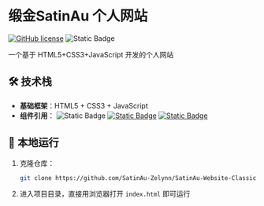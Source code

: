 # 缎金SatinAu 个人网站

[![GitHub license](https://img.shields.io/github/license/SatinAu-Zelynn/SatinAu-Website-Classic)](LICENSE)
![Static Badge](https://img.shields.io/badge/tech-HTML5%2FCSS3%2FJS-blue)


一个基于 HTML5+CSS3+JavaScript 开发的个人网站


## 🛠️ 技术栈

- **基础框架**：HTML5 + CSS3 + JavaScript
- **组件引用**：
![Static Badge](https://img.shields.io/badge/Markdown%20rendering-marked.js-cyan)
[![Static Badge](https://img.shields.io/badge/Custom%20right%20click%20menu-CRCMenu.v2.js-yellow?logo=github)](https://github.com/add-qwq/Custom-Right-Click-Menu)
[![Static Badge](https://img.shields.io/badge/Image%20viewing-Viewer.js-pink?logo=github)](https://github.com/godShira/Viewerjs)


## 🚀 本地运行

1. 克隆仓库：
   ```bash
   git clone https://github.com/SatinAu-Zelynn/SatinAu-Website-Classic.git
   ```

2. 进入项目目录，直接用浏览器打开 `index.html` 即可运行